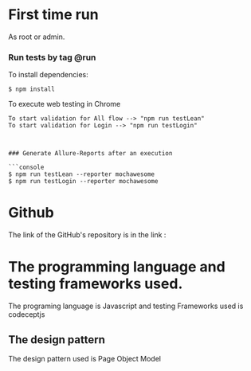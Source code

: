 # First time run

As root or admin.
### Run tests by tag @run

To install dependencies:
```console
$ npm install
```

To execute web testing in Chrome

```console
To start validation for All flow --> "npm run testLean"
To start validation for Login --> "npm run testLogin"



### Generate Allure-Reports after an execution

```console
$ npm run testLean --reporter mochawesome 
$ npm run testLogin --reporter mochawesome
```

# Github 

  The link of the GitHub's repository is in the link : 


# The programming language and testing frameworks used.
 

  The programing language is Javascript and testing Frameworks used is codeceptjs 
  
## The design pattern 

The design pattern used is Page Object Model
